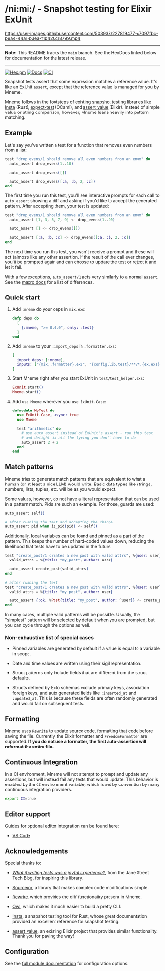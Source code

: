 # /ni:mi:/ - Snapshot testing for Elixir ExUnit

https://user-images.githubusercontent.com/503938/227819477-c7097fbc-b9a4-44a1-b3ea-f1b420c18799.mp4

---

**Note:** This README tracks the `main` branch. See the HexDocs linked below for documentation for the latest release.

---

<!-- MDOC !-->

[![Hex.pm](https://img.shields.io/hexpm/v/mneme.svg)](https://hex.pm/packages/mneme)
[![Docs](https://img.shields.io/badge/hexdocs-docs-8e7ce6.svg)](https://hexdocs.pm/mneme)
[![CI](https://github.com/zachallaun/mneme/actions/workflows/ci.yml/badge.svg)](https://github.com/zachallaun/mneme/actions/workflows/ci.yml)

Snapshot tests assert that some expression matches a reference value.
It's like an ExUnit `assert`, except that the reference value is
managed for you by Mneme.

Mneme follows in the footsteps of existing snapshot testing libraries
like [Insta](https://insta.rs/) (Rust), [expect-test](https://github.com/janestreet/ppx_expect)
(OCaml), and [assert_value](https://github.com/assert-value/assert_value_elixir)
(Elixir). Instead of simple value or string comparison, however, Mneme
leans heavily into pattern matching.

## Example

Let's say you've written a test for a function that removes even
numbers from a list:

```elixir
test "drop_evens/1 should remove all even numbers from an enum" do
  auto_assert drop_evens(1..10)

  auto_assert drop_evens([])

  auto_assert drop_evens([:a, :b, 2, :c])
end
```

The first time you run this test, you'll see interactive prompts for
each call to `auto_assert` showing a diff and asking if you'd like to
accept the generated pattern. After accepting them, your test is
updated:

```elixir
test "drop_evens/1 should remove all even numbers from an enum" do
  auto_assert [1, 3, 5, 7, 9] <- drop_evens(1..10)

  auto_assert [] <- drop_evens([])

  auto_assert [:a, :b, :c] <- drop_evens([:a, :b, 2, :c])
end
```

The next time you run this test, you won't receive a prompt and these
will act (almost) like any other assertion. If the result of the call
ever changes, you'll be prompted again and can choose to update the
test or reject it and let it fail.

With a few exceptions, `auto_assert/1` acts very similarly to a normal
`assert`. See the [macro docs](https://hexdocs.pm/mneme/Mneme.html#auto_assert/1)
for a list of differences.

## Quick start

1.  Add `:mneme` do your deps in `mix.exs`:

    ```elixir
    defp deps do
      [
        {:mneme, ">= 0.0.0", only: :test}
      ]
    end
    ```

2.  Add `:mneme` to your `:import_deps` in `.formatter.exs`:

    ```elixir
    [
      import_deps: [:mneme],
      inputs: ["{mix,.formatter}.exs", "{config,lib,test}/**/*.{ex,exs}"]
    ]
    ```

3.  Start Mneme right after you start ExUnit in `test/test_helper.exs`:

    ```elixir
    ExUnit.start()
    Mneme.start()
    ```

4.  Add `use Mneme` wherever you `use ExUnit.Case`:

    ```elixir
    defmodule MyTest do
      use ExUnit.Case, async: true
      use Mneme

      test "arithmetic" do
        # use auto_assert instead of ExUnit's assert - run this test
        # and delight in all the typing you don't have to do
        auto_assert 2 + 2
      end
    end
    ```

## Match patterns

Mneme tries to generate match patterns that are equivalent to what a
human (or at least a nice LLM) would write. Basic data types like
strings, numbers, lists, tuples, etc. will be as you would expect.

Some values, however, do not have a literal representation that can be
used in a pattern match. Pids are such an example. For those, guards
are used:

```elixir
auto_assert self()

# after running the test and accepting the change
auto_assert pid when is_pid(pid) <- self()
```

Additionally, local variables can be found and pinned as a part of the
pattern. This keeps the number of hard-coded values down, reducing the
likelihood that tests have to be updated in the future.

```elixir
test "create_post/1 creates a new post with valid attrs", %{user: user} do
  valid_attrs = %{title: "my_post", author: user}

  auto_assert create_post(valid_attrs)
end

# after running the test
test "create_post/1 creates a new post with valid attrs", %{user: user} do
  valid_attrs = %{title: "my_post", author: user}

  auto_assert {:ok, %Post{title: "my_post", author: ^user}} <- create_post(valid_attrs)
end
```

In many cases, multiple valid patterns will be possible. Usually, the
"simplest" pattern will be selected by default when you are prompted,
but you can cycle through the options as well.

### Non-exhaustive list of special cases

  * Pinned variables are generated by default if a value is equal to a
    variable in scope.

  * Date and time values are written using their sigil representation.

  * Struct patterns only include fields that are different from the
    struct defaults.

  * Structs defined by Ecto schemas exclude primary keys, association
    foreign keys, and auto generated fields like `:inserted_at` and
    `:updated_at`. This is because these fields are often randomly
    generated and would fail on subsequent tests.

## Formatting

Mneme uses [`Rewrite`](https://github.com/hrzndhrn/rewrite) to update
source code, formatting that code before saving the file. Currently,
the Elixir formatter and `FreedomFormatter` are supported. **If you do
not use a formatter, the first auto-assertion will reformat the entire
file.**

## Continuous Integration

In a CI environment, Mneme will not attempt to prompt and update any
assertions, but will instead fail any tests that would update. This
behavior is enabled by the `CI` environment variable, which is set by
convention by many continuous integration providers.

```bash
export CI=true
```

## Editor support

Guides for optional editor integration can be found here:

  * [VS Code](https://hexdocs.pm/mneme/vscode_setup.html)

## Acknowledgements

Special thanks to:

  * [_What if writing tests was a joyful experience?_](https://blog.janestreet.com/the-joy-of-expect-tests/),
    from the Jane Street Tech Blog, for inspiring this library.

  * [Sourceror](https://github.com/doorgan/sourceror), a library that
    makes complex code modifications simple.

  * [Rewrite](https://github.com/hrzndhrn/rewrite), which provides the
    diff functionality present in Mneme.

  * [Owl](https://github.com/fuelen/owl), which makes it much easier
    to build a pretty CLI.

  * [Insta](https://insta.rs/), a snapshot testing tool for Rust,
    whose great documentation provided an excellent reference for
    snapshot testing.

  * [assert_value](https://github.com/assert-value/assert_value_elixir),
    an existing Elixir project that provides similar functionality.
    Thank you for paving the way!

<!-- MDOC !-->

## Configuration

See the [full module documentation](https://hexdocs.pm/mneme/Mneme.html#module-configuration) for configuration options.
